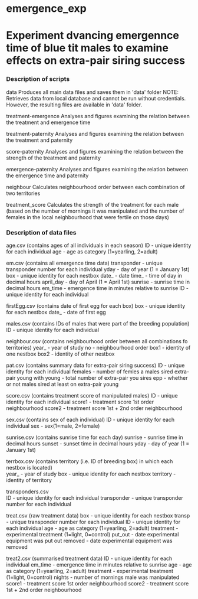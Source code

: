 # emergence_exp


# Experiment dvancing emergennce time of blue tit males to examine effects on extra-pair siring success


### Description of scripts
  data
    Produces all main data files and saves them in 'data' folder
    NOTE: Retrieves data from local database and cannot be run without credentials. However, the resulting files are available in 'data' folder.
  
  treatment-emergence
    Analyses and figures examining the relation between the treatment and emergence time
  
  treatment-paternity
    Analyses and figures examining the relation between the treatment and paternity
  
  score-paternity
    Analyses and figures examining the relation between the strength of the treatment and paternity

  emergence-paternity
    Analyses and figures examining the relation between the emergence time and paternity

  neighbour
    Calculates neighbourhood order between each combination of two territories

  treatment_score
    Calculates the strength of the treatment for each male (based on the number of mornings it was manipulated and the number of females in the local neighbourhood that were fertile on those days)



### Description of data files

  age.csv (contains ages of all individuals in each season)
    ID  - unique identity for each individual
    age - age as category (1=yearling, 2=adult)
    
  em.csv (contains all emergence time data)
    transponder - unique transponder number for each individual
    yday        - day of year (1 = January 1st)
    box         - unique identity for each nestbox
    date_       - date
    time_       - time of day in decimal hours
    april_day   - day of April (1 = April 1st)
    sunrise     - sunrise time in decimal hours
    em_time     - emergence time in minutes relative to sunrise
    ID          - unique identity for each individual
    
  firstEgg.csv (contains date of first egg for each box)
    box   - unique identity for each nestbox
    date_ - date of first egg
    
  males.csv (contains IDs of males that were part of the breeding population)
    ID  - unique identity for each individual
  
  neighbour.csv (contains neighbourhood order between all combinations fo territories)
    year_ - year of study
    no    - neighbourhood order
    box1  - identity of one nestbox
    box2  - identity of other nestbox
  
  pat.csv (contains summary data for extra-pair siring success)
    ID      - unique identity for each individual
    females - number of femles a males sired extra-pair young with
    young   - total number of extra-pair you sires
    epp     - whether or not males sired at least on extra-pair young
  
  score.csv (contains treatment score of manipulated males)
    ID      - unique identity for each individual
    score1  - treatment score 1st order neighbourhood
    score2  - treatment score 1st + 2nd order neighbourhood
 
  sex.csv (contains sex of each individual)
    ID  - unique identity for each individual
    sex - sex(1=male, 2=female)
 
  sunrise.csv (contains sunrise time for each day) 
    sunrise - sunrise time in decimal hours
    sunset  - sunset time in decimal hours
    yday    - day of year (1 = January 1st)
 
  terrbox.csv (contains territory (i.e. ID of breeding box) in which each nestbox is located)   
    year_     - year of study
    box       - unique identity for each nestbox
    territory - identity of territory
 
  transponders.csv  
    ID          - unique identity for each individual
    transponder - unique transponder number for each individual
 
  treat.csv (raw treatment data)
    box       - unique identity for each nestbox
    transp    - unique transponder number for each individual
    ID        - unique identity for each individual
    age       - age as category (1=yearling, 2=adult)
    treatment - experimental treatment (1=light, 0=control)
    put_out   - date experimental equipment was put out
    removed   - date experimental equipment was removed
 
  treat2.csv (summarised treatment data)
    ID        - unique identity for each individual
    em_time   - emergence time in minutes relative to sunrise
    age       - age as category (1=yearling, 2=adult)
    treatment - experimental treatment (1=light, 0=control)
    nights    - number of mornings male was manipulated
    score1    - treatment score 1st order neighbourhood
    score2    - treatment score 1st + 2nd order neighbourhood
 
 
 